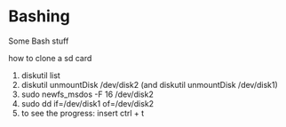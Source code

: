 # Bashing
Some Bash stuff

how to clone a sd card

1)  diskutil list
2)  diskutil unmountDisk /dev/disk2 (and diskutil unmountDisk /dev/disk1)
3)  sudo newfs_msdos -F 16 /dev/disk2
4)  sudo dd if=/dev/disk1 of=/dev/disk2
5)  to see the progress: insert ctrl + t
